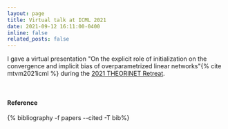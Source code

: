 ```yaml
---
layout: page
title: Virtual talk at ICML 2021
date: 2021-09-12 16:11:00-0400
inline: false
related_posts: false
---
```


<!-- _news/Sep21.md -->
<div class="publications">

I gave a virtual presentation "On the explicit role of initialization on the convergence and implicit bias of overparametrized linear networks"{% cite mtvm2021icml %} during the <a href="https://www.minds.jhu.edu/2021/09/23/2021-theorinet-retreat/">2021 THEORINET Retreat</a>.

 <br>
  <h4>Reference</h4>
  {% bibliography -f papers --cited -T bib%}
  
</div>